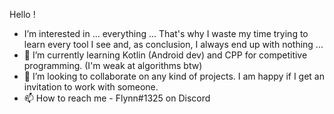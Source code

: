 Hello !
- I’m interested in ... everything ... That's why I waste my time trying to learn every tool I see and, as conclusion, I always end up with nothing ...
- 🌱 I’m currently learning Kotlin (Android dev) and CPP for competitive programming. (I'm weak at algorithms btw)
- 💞️ I’m looking to collaborate on any kind of projects. I am happy if I get an invitation to work with someone.
- 📫 How to reach me - Flynn#1325 on Discord 
